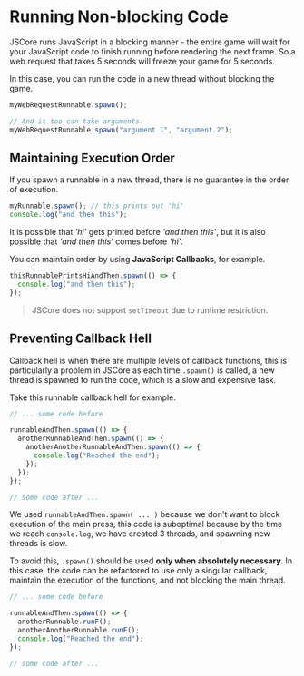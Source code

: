 # Running Non-blocking Code

JSCore runs JavaScript in a blocking manner - the entire game will wait for your JavaScript code to finish running before rendering the next frame. So a web request that takes 5 seconds will freeze your game for 5 seconds.

In this case, you can run the code in a new thread without blocking the game.

```js
myWebRequestRunnable.spawn();

// And it too can take arguments.
myWebRequestRunnable.spawn("argument 1", "argument 2");
```

## Maintaining Execution Order

If you spawn a runnable in a new thread, there is no guarantee in the order of execution.

```js
myRunnable.spawn(); // this prints out 'hi'
console.log("and then this");
```

It is possible that _'hi'_ gets printed before _'and then this'_, but it is also possible that _'and then this'_ comes before _'hi'_.

You can maintain order by using **JavaScript Callbacks**, for example.

```js
thisRunnablePrintsHiAndThen.spawn(() => {
  console.log("and then this");
});
```

> JSCore does not support `setTimeout` due to runtime restriction.

## Preventing Callback Hell

Callback hell is when there are multiple levels of callback functions, this is particularly a problem in JSCore as each time `.spawn()` is called, a new thread is spawned to run the code, which is a slow and expensive task.

Take this runnable callback hell for example.

```js
// ... some code before

runnableAndThen.spawn(() => {
  anotherRunnableAndThen.spawn(() => {
    anotherAnotherRunnableAndThen.spawn(() => {
      console.log("Reached the end");
    });
  });
});

// some code after ...
```

We used `runnableAndThen.spawn( ... )` because we don't want to block execution of the main press, this code is suboptimal because by the time we reach `console.log`, we have created 3 threads, and spawning new threads is slow.

To avoid this, `.spawn()` should be used **only when absolutely necessary**. In this case, the code can be refactored to use only a singular callback, maintain the execution of the functions, and not blocking the main thread.

```js
// ... some code before

runnableAndThen.spawn(() => {
  anotherRunnable.runF();
  anotherAnotherRunnable.runF();
  console.log("Reached the end");
});

// some code after ...
```
